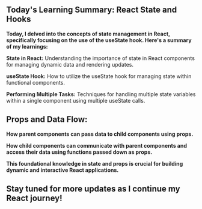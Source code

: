 ## Today's Learning Summary: React State and Hooks


**Today, I delved into the concepts of state management in React, specifically focusing on the use of the useState hook. Here's a summary of my learnings:**

**State in React:**   Understanding the importance of state in React components for managing dynamic data and rendering updates.


**useState Hook:** How to utilize the useState hook for managing state within functional components.


**Performing Multiple Tasks:** Techniques for handling multiple state variables within a single component using multiple useState calls.

## Props and Data Flow:

**How parent components can pass data to child components using props.**

**How child components can communicate with parent components and access their data using functions passed down as props.**

**This foundational knowledge in state and props is crucial for building dynamic and interactive React applications.**

## Stay tuned for more updates as I continue my React journey!
